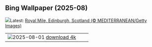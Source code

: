 ## Bing Wallpaper (2025-08)
![](https://www.bing.com/th?id=OHR.EdinburghFringe_EN-CA4550434753_UHD.jpg&w=1000)Latest: [Royal Mile, Edinburgh, Scotland (© MEDITERRANEAN/Getty Images)](https://www.bing.com/th?id=OHR.EdinburghFringe_EN-CA4550434753_UHD.jpg)

|      |      |      |
| :----: | :----: | :----: |
|![](https://www.bing.com/th?id=OHR.NaPaliKauai_EN-CA4334699303_UHD.jpg&pid=hp&w=384&h=216&rs=1&c=4)2025-08-01 [download 4k](https://www.bing.com/th?id=OHR.NaPaliKauai_EN-CA4334699303_UHD.jpg)|